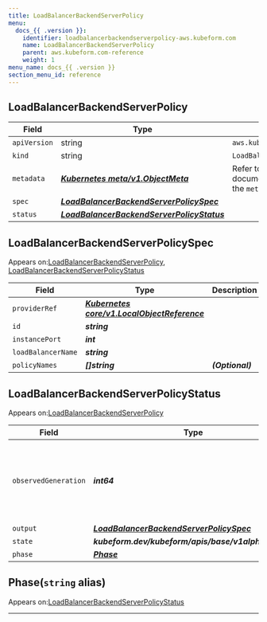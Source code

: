 ```yaml
---
title: LoadBalancerBackendServerPolicy
menu:
  docs_{{ .version }}:
    identifier: loadbalancerbackendserverpolicy-aws.kubeform.com
    name: LoadBalancerBackendServerPolicy
    parent: aws.kubeform.com-reference
    weight: 1
menu_name: docs_{{ .version }}
section_menu_id: reference
---
```


## LoadBalancerBackendServerPolicy
| Field | Type | Description |
| ------ | ----- | ----------- |
| `apiVersion` | string | `aws.kubeform.com/v1alpha1` |
|    `kind` | string | `LoadBalancerBackendServerPolicy` |
| `metadata` | ***[Kubernetes meta/v1.ObjectMeta](https://kubernetes.io/docs/reference/generated/kubernetes-api/v1.13/#objectmeta-v1-meta)***|Refer to the Kubernetes API documentation for the fields of the `metadata` field.|
| `spec` | ***[LoadBalancerBackendServerPolicySpec](#loadbalancerbackendserverpolicyspec)***||
| `status` | ***[LoadBalancerBackendServerPolicyStatus](#loadbalancerbackendserverpolicystatus)***||
## LoadBalancerBackendServerPolicySpec

Appears on:[LoadBalancerBackendServerPolicy](#loadbalancerbackendserverpolicy), [LoadBalancerBackendServerPolicyStatus](#loadbalancerbackendserverpolicystatus)

| Field | Type | Description |
| ------ | ----- | ----------- |
| `providerRef` | ***[Kubernetes core/v1.LocalObjectReference](https://kubernetes.io/docs/reference/generated/kubernetes-api/v1.13/#localobjectreference-v1-core)***||
| `id` | ***string***||
| `instancePort` | ***int***||
| `loadBalancerName` | ***string***||
| `policyNames` | ***[]string***| ***(Optional)*** |
## LoadBalancerBackendServerPolicyStatus

Appears on:[LoadBalancerBackendServerPolicy](#loadbalancerbackendserverpolicy)

| Field | Type | Description |
| ------ | ----- | ----------- |
| `observedGeneration` | ***int64***| ***(Optional)*** Resource generation, which is updated on mutation by the API Server.|
| `output` | ***[LoadBalancerBackendServerPolicySpec](#loadbalancerbackendserverpolicyspec)***| ***(Optional)*** |
| `state` | ***kubeform.dev/kubeform/apis/base/v1alpha1.State***| ***(Optional)*** |
| `phase` | ***[Phase](#phase)***| ***(Optional)*** |
## Phase(`string` alias)

Appears on:[LoadBalancerBackendServerPolicyStatus](#loadbalancerbackendserverpolicystatus)

---
